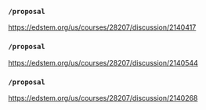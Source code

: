 ### `/proposal`
https://edstem.org/us/courses/28207/discussion/2140417
### `/proposal`
https://edstem.org/us/courses/28207/discussion/2140544
### `/proposal`
https://edstem.org/us/courses/28207/discussion/2140268
